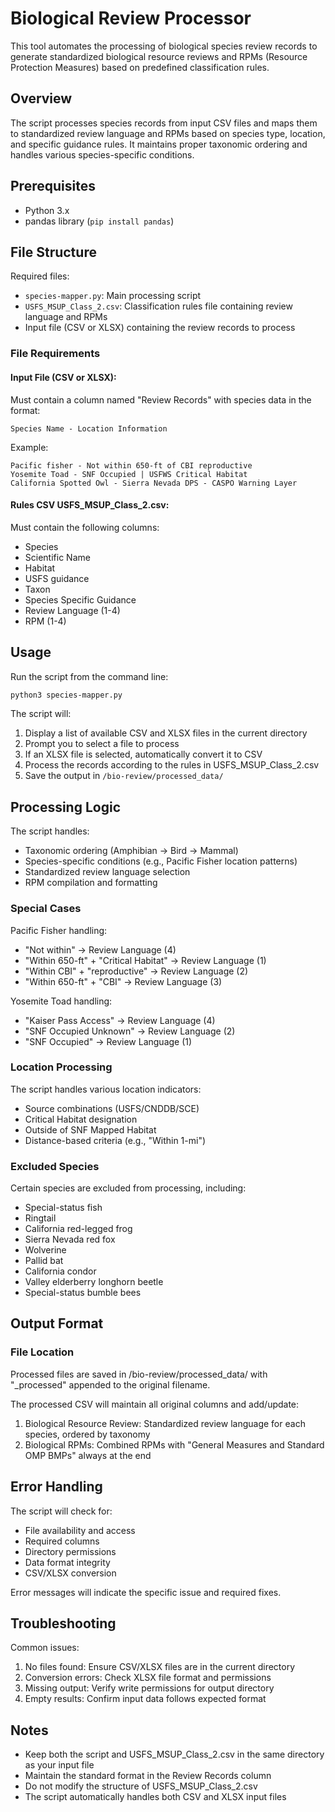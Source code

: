 # Biological Review Processor

This tool automates the processing of biological species review records to generate standardized biological resource reviews and RPMs (Resource Protection Measures) based on predefined classification rules.

## Overview

The script processes species records from input CSV files and maps them to standardized review language and RPMs based on species type, location, and specific guidance rules. It maintains proper taxonomic ordering and handles various species-specific conditions.

## Prerequisites

- Python 3.x
- pandas library (`pip install pandas`)

## File Structure

Required files:

- `species-mapper.py`: Main processing script
- `USFS_MSUP_Class_2.csv`: Classification rules file containing review language and RPMs
- Input file (CSV or XLSX) containing the review records to process

### File Requirements

#### Input File (CSV or XLSX):
Must contain a column named "Review Records" with species data in the format:
```
Species Name - Location Information
```
Example:
```
Pacific fisher - Not within 650-ft of CBI reproductive
Yosemite Toad - SNF Occupied | USFWS Critical Habitat
California Spotted Owl - Sierra Nevada DPS - CASPO Warning Layer
```

#### Rules CSV USFS_MSUP_Class_2.csv:
Must contain the following columns:
- Species
- Scientific Name
- Habitat
- USFS guidance
- Taxon
- Species Specific Guidance
- Review Language (1-4)
- RPM (1-4)

## Usage

Run the script from the command line:
```bash
python3 species-mapper.py
```

The script will:
1. Display a list of available CSV and XLSX files in the current directory
2. Prompt you to select a file to process
3. If an XLSX file is selected, automatically convert it to CSV
4. Process the records according to the rules in USFS_MSUP_Class_2.csv
5. Save the output in `/bio-review/processed_data/`

## Processing Logic

The script handles:
- Taxonomic ordering (Amphibian → Bird → Mammal)
- Species-specific conditions (e.g., Pacific Fisher location patterns)
- Standardized review language selection
- RPM compilation and formatting

### Special Cases

Pacific Fisher handling:
- "Not within" → Review Language (4)
- "Within 650-ft" + "Critical Habitat" → Review Language (1)
- "Within CBI" + "reproductive" → Review Language (2)
- "Within 650-ft" + "CBI" → Review Language (3)

Yosemite Toad handling:
- "Kaiser Pass Access" → Review Language (4)
- "SNF Occupied Unknown" → Review Language (2)
- "SNF Occupied" → Review Language (1)

### Location Processing

The script handles various location indicators:

- Source combinations (USFS/CNDDB/SCE)
- Critical Habitat designation
- Outside of SNF Mapped Habitat
- Distance-based criteria (e.g., "Within 1-mi")

### Excluded Species

Certain species are excluded from processing, including:

- Special-status fish
- Ringtail
- California red-legged frog
- Sierra Nevada red fox
- Wolverine
- Pallid bat
- California condor
- Valley elderberry longhorn beetle
- Special-status bumble bees

## Output Format

### File Location
Processed files are saved in /bio-review/processed_data/ with "_processed" appended to the original filename.

The processed CSV will maintain all original columns and add/update:
1. Biological Resource Review: Standardized review language for each species, ordered by taxonomy
2. Biological RPMs: Combined RPMs with "General Measures and Standard OMP BMPs" always at the end

## Error Handling

The script will check for:
- File availability and access
- Required columns
- Directory permissions
- Data format integrity
- CSV/XLSX conversion

Error messages will indicate the specific issue and required fixes.

## Troubleshooting

Common issues:
1. No files found: Ensure CSV/XLSX files are in the current directory
2. Conversion errors: Check XLSX file format and permissions
3. Missing output: Verify write permissions for output directory
4. Empty results: Confirm input data follows expected format

## Notes

- Keep both the script and USFS_MSUP_Class_2.csv in the same directory as your input file
- Maintain the standard format in the Review Records column
- Do not modify the structure of USFS_MSUP_Class_2.csv
- The script automatically handles both CSV and XLSX input files